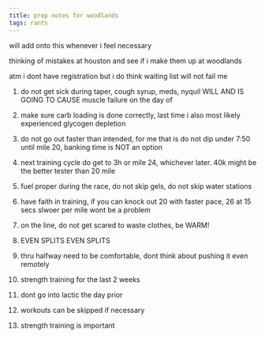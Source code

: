 ```yaml
---
title: prep notes for woodlands
tags: rants
---
```


will add onto this whenever i feel necessary

thinking of mistakes at houston and see if i make them up at woodlands

atm i dont have registration but i do think waiting list will not fail me

1. do not get sick during taper, cough syrup, meds, nyquil WILL AND IS GOING TO CAUSE muscle failure on the day of

2. make sure carb loading is done correctly, last time i also most likely experienced glycogen depletion

3. do not go out faster than intended, for me that is do not dip under 7:50 until mile 20, banking time is NOT an option

4. next training cycle do get to 3h or mile 24, whichever later. 40k might be the better tester than 20 mile

5. fuel proper during the race, do not skip gels, do not skip water stations

6. have faith in training, if you can knock out 20 with faster pace, 26 at 15 secs slwoer per mile wont be a problem

7. on the line, do not get scared to waste clothes, be WARM!

8. EVEN SPLITS EVEN SPLITS

9. thru halfway need to be comfortable, dont think about pushing it even remotely

10. strength training for the last 2 weeks

11. dont go into lactic the day prior

12. workouts can be skipped if necessary

13. strength training is important
